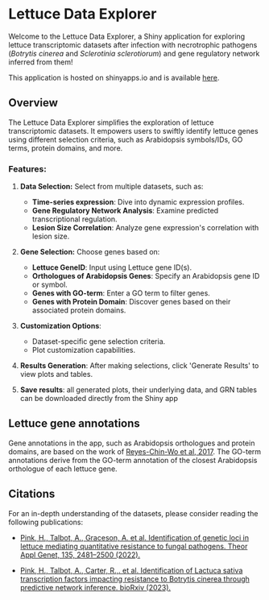 

# Lettuce Data Explorer

Welcome to the Lettuce Data Explorer, a Shiny application for exploring lettuce transcriptomic datasets after infection with necrotrophic pathogens (*Botrytis cinerea* and *Sclerotinia sclerotiorum*) and gene regulatory network inferred from them!

This application is hosted on shinyapps.io and is available [here](https://hpink97.shinyapps.io/Lettuce-Data/).

## Overview
The Lettuce Data Explorer simplifies the exploration of lettuce transcriptomic datasets. It empowers users to swiftly identify lettuce genes using different selection criteria, such as Arabidopsis symbols/IDs, GO terms, protein domains, and more.

### Features:

1. **Data Selection:** Select from multiple datasets, such as:
   - **Time-series expression**: Dive into dynamic expression profiles.
   - **Gene Regulatory Network Analysis**: Examine predicted transcriptional regulation.
   - **Lesion Size Correlation**: Analyze gene expression's correlation with lesion size.
   
2. **Gene Selection:** Choose genes based on:
   - **Lettuce GeneID**: Input using Lettuce gene ID(s).
   - **Orthologues of Arabidopsis Genes**: Specify an Arabidopsis gene ID or symbol.
   - **Genes with GO-term**: Enter a GO term to filter genes.
   - **Genes with Protein Domain**: Discover genes based on their associated protein domains.
   
3. **Customization Options**:
   - Dataset-specific gene selection criteria.
   - Plot customization capabilities.
   
4. **Results Generation**: After making selections, click 'Generate Results' to view plots and tables.

5.  **Save results**: all generated plots, their underlying data, and GRN tables can be downloaded directly from the Shiny app

## Lettuce gene annotations
Gene annotations in the app, such as Arabidopsis orthologues and protein domains, are based on the work of [Reyes-Chin-Wo et al, 2017](https://doi.org/10.1038/ncomms14953). The GO-term annotations derive from the GO-term annotation of the closest Arabidopsis orthologue of each lettuce gene.


## Citations
For an in-depth understanding of the datasets, please consider reading the following publications:

- [Pink, H., Talbot, A., Graceson, A. et al. Identification of genetic loci in lettuce mediating quantitative resistance to fungal pathogens. Theor Appl Genet, 135, 2481–2500 (2022).](https://doi.org/10.1007/s00122-022-04129-5)
  
- [Pink, H., Talbot, A., Carter, R.,. et al. Identification of Lactuca sativa transcription factors impacting resistance to Botrytis cinerea through predictive network inference. bioRxiv (2023).](https://doi.org/10.1101/2023.07.19.549542)

